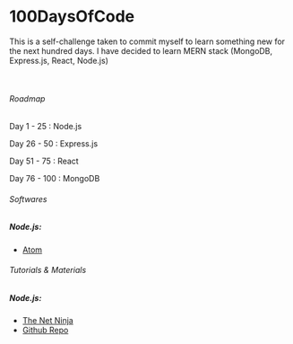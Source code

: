 # 100DaysOfCode

<p>This is a self-challenge taken to commit myself to learn something new for the next hundred days.
I have decided to learn MERN stack (MongoDB, Express.js, React, Node.js)</p>
<br/>

###### Roadmap

  <p>Day 1  - 25  : Node.js </p> 
  <p>Day 26 - 50  : Express.js </p> 
  <p>Day 51 - 75  : React </p> 
  <p>Day 76 - 100 : MongoDB </p> 



###### Softwares

##### Node.js:

* <a href="https://atom.io/">Atom</a>



###### Tutorials & Materials

##### Node.js:


 * <a href="https://www.youtube.com/watch?v=w-7RQ46RgxU&list=PL4cUxeGkcC9gcy9lrvMJ75z9maRw4byYp">The Net Ninja</a>
 * <a href="https://github.com/iamshaunjp/node-js-playlist">Github Repo</a>

